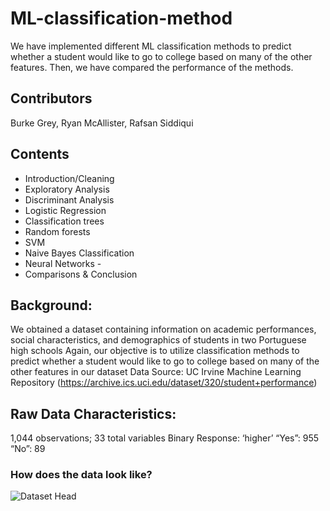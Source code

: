 # ML-classification-method
We have implemented different ML classification methods to predict whether a student would like to go to college based on many of the other features. Then, we have compared the performance of the methods.

## Contributors
Burke Grey, Ryan McAllister, Rafsan Siddiqui

## Contents
- Introduction/Cleaning 
- Exploratory Analysis
- Discriminant Analysis
- Logistic Regression
- Classification trees
- Random forests
- SVM 
- Naive Bayes Classification
- Neural Networks -
- Comparisons & Conclusion

## Background:
We obtained a dataset containing information on academic performances, social characteristics, and demographics of students in two Portuguese high schools Again, our objective is to utilize classification methods to predict whether a student would like to go to college based on many of the other features in our dataset Data Source: UC Irvine Machine Learning Repository (https://archive.ics.uci.edu/dataset/320/student+performance)

## Raw Data Characteristics:
1,044 observations; 33 total variables 
Binary Response: ‘higher’ “Yes”: 955 “No”: 89 

### How does the data look like? 
<img src="https://www.w3schools.com/images/w3schools_green.jpg](https://lh3.googleusercontent.com/keep-bbsk/AG3SVnD4RMgiq0kMq6jmeCEwZdJweu9ASKIYVtoTb-WLC9G2OXZHKIKxg_PpysPz-Hsi-Ze9Ej3omoTVlz8-xU5o2XWNMDXJK0HYlWONK2H1sujeFcua=s2048)https://lh3.googleusercontent.com/keep-bbsk/AG3SVnD4RMgiq0kMq6jmeCEwZdJweu9ASKIYVtoTb-WLC9G2OXZHKIKxg_PpysPz-Hsi-Ze9Ej3omoTVlz8-xU5o2XWNMDXJK0HYlWONK2H1sujeFcua=s2048" alt="Dataset Head">
